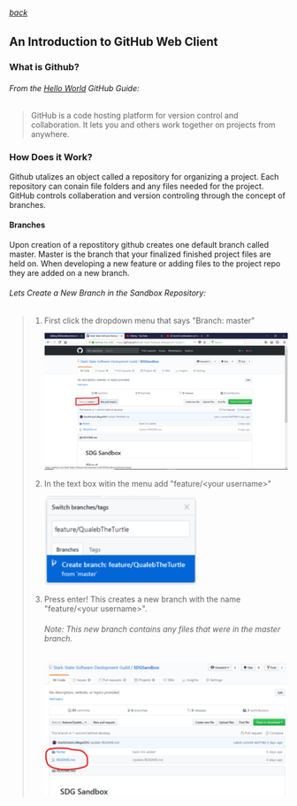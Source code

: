 ###### [back](../../README.md)
An Introduction to GitHub Web Client
-------------
### What is Github?
###### From the [Hello World][0] GitHub Guide:

>GitHub is a code hosting platform for version control and collaboration. It lets you and others work together on projects from anywhere.

### How Does it Work?

Github utalizes an object called a repository for organizing a project. Each repository can conain file folders and any files needed for the project. GitHub controls collaberation and version controling through the concept of branches.

#### Branches

Upon creation of a repostitory github creates one default branch called master. Master is the branch that your finalized finished project files are held on. When developing a new feature or adding files to the project repo they are added on a new branch.

###### Lets Create a New Branch in the Sandbox Repository:
> 1. First click the dropdown menu that says "Branch: master"
> 
>    ![alt text][img1]
> 1. In the text box witin the menu add "feature/\<your username\>"
> 
>    ![alt text][img2]
> 1. Press enter! This creates a new branch with the name "feature/\<your username\>".
>     ###### Note: This new branch contains any files that were in the master branch.
>     ![alt text][img3]


[0]: https://guides.github.com/activities/hello-world/ "GitHub Hello World"
[img1]: ../img/step1.png "Tutorial img 1 shows branch step 1 visual taken by Caleb Wagner."
[img2]: ../img/step2.png "Tutorial img 2 shows branch step 2 visual taken by Caleb Wagner."
[img3]: ../img/step3.png "Tutorial img 3 shows branch step 3 visual taken by Caleb Wagner."
